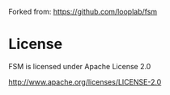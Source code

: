 Forked from: https://github.com/looplab/fsm


# License

FSM is licensed under Apache License 2.0

http://www.apache.org/licenses/LICENSE-2.0
